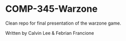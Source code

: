 # COMP-345-Warzone

Clean repo for final presentation of the warzone game. 

Written by Calvin Lee & Febrian Francione
